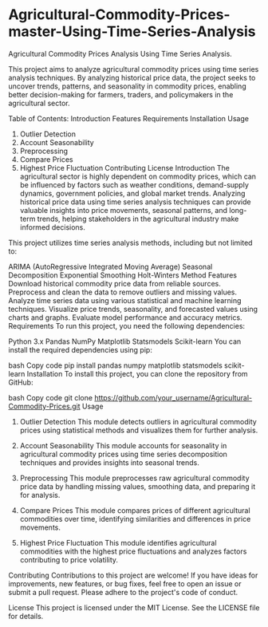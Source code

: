 # Agricultural-Commodity-Prices-master-Using-Time-Series-Analysis

Agricultural Commodity Prices Analysis Using Time Series Analysis. 

This project aims to analyze agricultural commodity prices using time series analysis techniques. By analyzing historical price data, the project seeks to uncover trends, patterns, and seasonality in commodity prices, enabling better decision-making for farmers, traders, and policymakers in the agricultural sector.

Table of Contents:
Introduction
Features
Requirements
Installation
Usage
1. Outlier Detection
2. Account Seasonability
3. Preprocessing
4. Compare Prices
5. Highest Price Fluctuation
Contributing
License
Introduction
The agricultural sector is highly dependent on commodity prices, which can be influenced by factors such as weather conditions, demand-supply dynamics, government policies, and global market trends. Analyzing historical price data using time series analysis techniques can provide valuable insights into price movements, seasonal patterns, and long-term trends, helping stakeholders in the agricultural industry make informed decisions.

This project utilizes time series analysis methods, including but not limited to:

ARIMA (AutoRegressive Integrated Moving Average)
Seasonal Decomposition
Exponential Smoothing
Holt-Winters Method
Features
Download historical commodity price data from reliable sources.
Preprocess and clean the data to remove outliers and missing values.
Analyze time series data using various statistical and machine learning techniques.
Visualize price trends, seasonality, and forecasted values using charts and graphs.
Evaluate model performance and accuracy metrics.
Requirements
To run this project, you need the following dependencies:

Python 3.x
Pandas
NumPy
Matplotlib
Statsmodels
Scikit-learn
You can install the required dependencies using pip:

bash
Copy code
pip install pandas numpy matplotlib statsmodels scikit-learn
Installation
To install this project, you can clone the repository from GitHub:

bash
Copy code
git clone https://github.com/your_username/Agricultural-Commodity-Prices.git
Usage
1. Outlier Detection
This module detects outliers in agricultural commodity prices using statistical methods and visualizes them for further analysis.

2. Account Seasonability
This module accounts for seasonality in agricultural commodity prices using time series decomposition techniques and provides insights into seasonal trends.

3. Preprocessing
This module preprocesses raw agricultural commodity price data by handling missing values, smoothing data, and preparing it for analysis.

4. Compare Prices
This module compares prices of different agricultural commodities over time, identifying similarities and differences in price movements.

5. Highest Price Fluctuation
This module identifies agricultural commodities with the highest price fluctuations and analyzes factors contributing to price volatility.

Contributing
Contributions to this project are welcome! If you have ideas for improvements, new features, or bug fixes, feel free to open an issue or submit a pull request. Please adhere to the project's code of conduct.

License
This project is licensed under the MIT License. See the LICENSE file for details.
